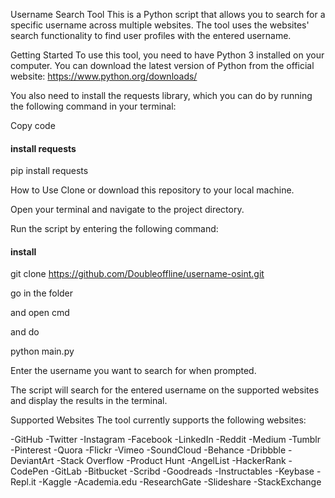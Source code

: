 Username Search Tool
This is a Python script that allows you to search for a specific username across multiple websites. The tool uses the websites' search functionality to find user profiles with the entered username.

Getting Started
To use this tool, you need to have Python 3 installed on your computer. You can download the latest version of Python from the official website: https://www.python.org/downloads/

You also need to install the requests library, which you can do by running the following command in your terminal:

Copy code
#### install requests
pip install requests


How to Use
Clone or download this repository to your local machine.

Open your terminal and navigate to the project directory.

Run the script by entering the following command:

#### install
git clone https://github.com/Doubleoffline/username-osint.git

go in the folder

and open cmd 

and do

python main.py



Enter the username you want to search for when prompted.

The script will search for the entered username on the supported websites and display the results in the terminal.

Supported Websites
The tool currently supports the following websites:

-GitHub
-Twitter
-Instagram
-Facebook
-LinkedIn
-Reddit
-Medium
-Tumblr
-Pinterest
-Quora
-Flickr
-Vimeo
-SoundCloud
-Behance
-Dribbble
-DeviantArt
-Stack Overflow
-Product Hunt
-AngelList
-HackerRank
-CodePen
-GitLab
-Bitbucket
-Scribd
-Goodreads
-Instructables
-Keybase
-Repl.it
-Kaggle
-Academia.edu
-ResearchGate
-Slideshare
-StackExchange
